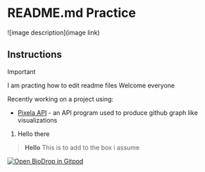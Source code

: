 # README.md Practice

![image description](image link)

## Instructions

> [!IMPORTANT]
> I am practing how to edit readme files
> Welcome everyone

Recently working on a project using:

- [Pixela API](https://pixe.la/) - an API program used to produce github graph like visualizations
1. Hello there


> **Hello**
> This is to add to the box i assume

[![Open BioDrop in Gitpod](https://gitpod.io/button/open-in-gitpod.svg)](https://gitpod.io/#https://github.com/EddieHubCommunity/BioDrop)
